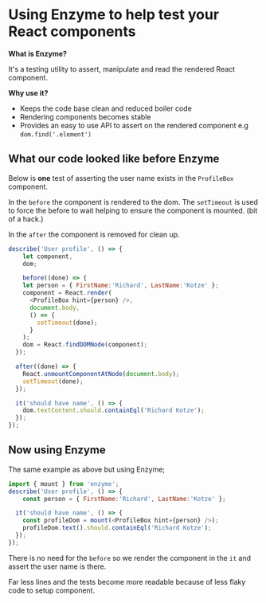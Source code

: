# Using Enzyme to help test your React components

**What is Enzyme?**

It's a testing utility to assert, manipulate and read the rendered React component.

**Why use it?**

* Keeps the code base clean and reduced boiler code
* Rendering components becomes stable
* Provides an easy to use API to assert on the rendered component e.g `dom.find('.element')`

## What our code looked like before Enzyme

Below is **one** test of asserting the user name exists in the `ProfileBox` component.

In the `before` the component is rendered to the dom. The `setTimeout` is used to force the before to wait helping to ensure the component is mounted. (bit of a hack.)

In the `after` the component is removed for clean up.

```JavaScript
describe('User profile', () => {
	let component,
	dom;

	before((done) => {
    let person = { FirstName:'Richard', LastName:'Kotze' };
    component = React.render(
      <ProfileBox hint={person} />,
      document.body,
      () => {
        setTimeout(done);
      }
    );
    dom = React.findDOMNode(component);
  });

  after((done) => {
    React.unmountComponentAtNode(document.body);
    setTimeout(done);
  });

  it('should have name', () => {
    dom.textContent.should.containEql('Richard Kotze');
  });
});
```

## Now using Enzyme

The same example as above but using Enzyme;

```JavaScript
import { mount } from 'enzyme';
describe('User profile', () => {
	const person = { FirstName:'Richard', LastName:'Kotze' };

  it('should have name', () => {
    const profileDom = mount(<ProfileBox hint={person} />);
    profileDom.text().should.containEql('Richard Kotze');
  });
});
```

There is no need for the `before` so we render the component in the `it` and assert the user name is there.

Far less lines and the tests become more readable because of less flaky code to setup component.